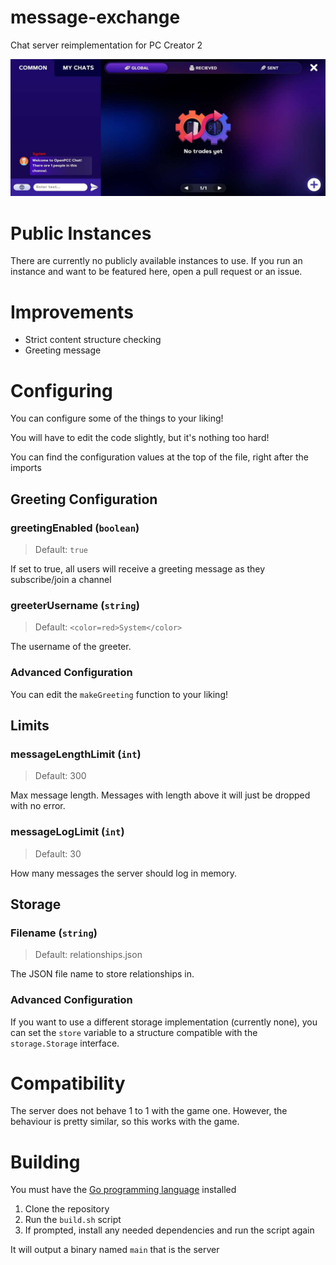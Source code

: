 # message-exchange
Chat server reimplementation for PC Creator 2

![Screenshot of a PC Creator 2 mod connected to an instance of this server](misc/example.jpg)

# Public Instances
There are currently no publicly available instances to use. If you run an instance and want to be featured here, open a pull request or an issue.

# Improvements
- Strict content structure checking
- Greeting message

# Configuring
You can configure some of the things to your liking!

You will have to edit the code slightly, but it's nothing too hard!

You can find the configuration values at the top of the file, right after the imports
## Greeting Configuration
### greetingEnabled (`boolean`)
> Default: `true`

If set to true, all users will receive a greeting message as they subscribe/join a channel

### greeterUsername (`string`)
> Default: `<color=red>System</color>`

The username of the greeter.

### Advanced Configuration
You can edit the `makeGreeting` function to your liking!

## Limits
### messageLengthLimit (`int`)
> Default: 300

Max message length. Messages with length above it will just be dropped with no error.

### messageLogLimit (`int`)
> Default: 30

How many messages the server should log in memory.

## Storage
### Filename (`string`)
> Default: relationships.json

The JSON file name to store relationships in.

### Advanced Configuration
If you want to use a different storage implementation (currently none), you can set the `store` variable to a structure compatible with the `storage.Storage` interface.

# Compatibility
The server does not behave 1 to 1 with the game one. However, the behaviour is pretty similar, so this works with the game.

# Building
You must have the [Go programming language](https://go.dev) installed
1. Clone the repository
2. Run the `build.sh` script
3. If prompted, install any needed dependencies and run the script again

It will output a binary named `main` that is the server
